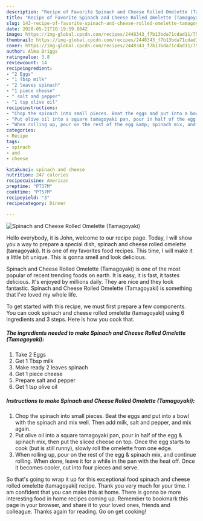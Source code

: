 ```yaml
---
description: "Recipe of Favorite Spinach and Cheese Rolled Omelette (Tamagoyaki)"
title: "Recipe of Favorite Spinach and Cheese Rolled Omelette (Tamagoyaki)"
slug: 143-recipe-of-favorite-spinach-and-cheese-rolled-omelette-tamagoyaki
date: 2020-05-21T10:19:59.884Z
image: https://img-global.cpcdn.com/recipes/2448343_f7b13bda71cdad11/751x532cq70/spinach-and-cheese-rolled-omelette-tamagoyaki-recipe-main-photo.jpg
thumbnail: https://img-global.cpcdn.com/recipes/2448343_f7b13bda71cdad11/751x532cq70/spinach-and-cheese-rolled-omelette-tamagoyaki-recipe-main-photo.jpg
cover: https://img-global.cpcdn.com/recipes/2448343_f7b13bda71cdad11/751x532cq70/spinach-and-cheese-rolled-omelette-tamagoyaki-recipe-main-photo.jpg
author: Alma Briggs
ratingvalue: 3.8
reviewcount: 14
recipeingredient:
- "2 Eggs"
- "1 Tbsp milk"
- "2 leaves spinach"
- "1 piece cheese"
- " salt and pepper"
- "1 tsp olive oil"
recipeinstructions:
- "Chop the spinach into small pieces. Beat the eggs and put into a bowl with the spinach and mix well. Then add milk, salt and pepper, and mix again."
- "Put olive oil into a square tamagoyaki pan, pour in half of the egg &amp; spinach mix, then put the sliced cheese on top. Once the egg starts to cook (but is still runny), slowly roll the omelette from one edge."
- "When rolling up, pour on the rest of the egg &amp; spinach mix, and continue rolling. When done, leave it for a while in the pan with the heat off. Once it becomes cooler, cut into four pieces and serve."
categories:
- Recipe
tags:
- spinach
- and
- cheese

katakunci: spinach and cheese 
nutrition: 247 calories
recipecuisine: American
preptime: "PT37M"
cooktime: "PT57M"
recipeyield: "3"
recipecategory: Dinner

---
```



![Spinach and Cheese Rolled Omelette (Tamagoyaki)](https://img-global.cpcdn.com/recipes/2448343_f7b13bda71cdad11/751x532cq70/spinach-and-cheese-rolled-omelette-tamagoyaki-recipe-main-photo.jpg)

Hello everybody, it is John, welcome to our recipe page. Today, I will show you a way to prepare a special dish, spinach and cheese rolled omelette (tamagoyaki). It is one of my favorites food recipes. This time, I will make it a little bit unique. This is gonna smell and look delicious.



Spinach and Cheese Rolled Omelette (Tamagoyaki) is one of the most popular of recent trending foods on earth. It is easy, it is fast, it tastes delicious. It's enjoyed by millions daily. They are nice and they look fantastic. Spinach and Cheese Rolled Omelette (Tamagoyaki) is something that I've loved my whole life.


To get started with this recipe, we must first prepare a few components. You can cook spinach and cheese rolled omelette (tamagoyaki) using 6 ingredients and 3 steps. Here is how you cook that.

<!--inarticleads1-->

##### The ingredients needed to make Spinach and Cheese Rolled Omelette (Tamagoyaki):

1. Take 2 Eggs
1. Get 1 Tbsp milk
1. Make ready 2 leaves spinach
1. Get 1 piece cheese
1. Prepare  salt and pepper
1. Get 1 tsp olive oil




<!--inarticleads2-->

##### Instructions to make Spinach and Cheese Rolled Omelette (Tamagoyaki):

1. Chop the spinach into small pieces. Beat the eggs and put into a bowl with the spinach and mix well. Then add milk, salt and pepper, and mix again.
1. Put olive oil into a square tamagoyaki pan, pour in half of the egg &amp; spinach mix, then put the sliced cheese on top. Once the egg starts to cook (but is still runny), slowly roll the omelette from one edge.
1. When rolling up, pour on the rest of the egg &amp; spinach mix, and continue rolling. When done, leave it for a while in the pan with the heat off. Once it becomes cooler, cut into four pieces and serve.




So that's going to wrap it up for this exceptional food spinach and cheese rolled omelette (tamagoyaki) recipe. Thank you very much for your time. I am confident that you can make this at home. There is gonna be more interesting food in home recipes coming up. Remember to bookmark this page in your browser, and share it to your loved ones, friends and colleague. Thanks again for reading. Go on get cooking!
